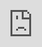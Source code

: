 ```yaml
---
title: The Bitcoin Blockchain
post_status: publish
featured_image: /_images/TheBitcoinBlockchain.jpeg
---
```


<iframe src="https://player.vimeo.com/video/845550246?badge=0&amp;autopause=0&amp;player_id=0&amp;app_id=58479" frameborder="0" allow="autoplay; fullscreen; picture-in-picture" allowfullscreen style="position:absolute;top:0;left:0;width:100%;height:100%;" title="013 The Bitcoin Blockchain"></iframe>

<div style="margin-bottom:30px;"></div>

## Additional Information
* Popular Block Explorer: [Mempool.space](https://mempool.space/)

## Transcript

Okay, in this chapter we are looking at the Bitcoin Blockchain. What's a blockchain? A blockchain, well, the Bitcoin blockchain is basically a database. It's just a database. There's nothing fancy about it. And it's storing all transactions that have been happening since January 3rd, 2009, in the correct chronological order, which is why Satoshi Nakamoto actually never spoke of a Blockchain. It was always named a time chain. 

And since 2009 until March this year, 817 million transactions have been made, and they are all stored in the blockchain. So what does a blockchain actually do, and how does it look? Just so you can get a sense of it because it can get very abstract. So a blockchain basically connects blocks of transactions to each other. It chains the blocks together so that transactions, which are already in the blocks (they are already mined) cannot be changed afterwards. So Bitcoin mining is the process of securing the right order of all transactions and also securing the whole system, so that it's immutable and, the system itself can see how a chain would break. That's the idea behind. So you have blocks where you have transactions in it, and they are connected with each other through so-called hashes. Hashes are basically the result of all data in a block, one can say. These hashes are like a unique stamp for each black block, like a fingerprint you can say. So basically the first block on the left-hand side has a unique fingerprint. It's the orange-lined value. And in the next block, you can see the same hash. So it is ingrained in the next block. And the blue one shows the hash of block number two. It's the unique fingerprint of that block. And then the next block is added.

And every 10 minutes, around every 10 minutes, one of these blocks with transactions is added to the blockchain, making it immutable. Because as soon as I would now try to change a transaction in block number two, the validation would be reset. So basically, I could see that the chain is broken. And so all nodes that are storing that blockchain see by themselves. They notice, that the chain is broken. So one can see these blocks also in a so-called block explorer. Here you can see block number 786,103 on the right hand side. It was  mined when I made that screenshot four hours ago. It has a size of 1.33 megabytes and it has 2058 transactions. And you can also see in the next block, 3,300 transactions, 2,600 transactions. So it's not always the same of amount of transactions in it. 

And, I would say like that block, for instance, that's almost the maximum of transactions that are fitting into a block. And in one of these block explorers, you can also see Bitcoin addresses. That's why I said Bitcoin is pseudonymous. It's not totally anonymous, but it's also not linked to your identity in general. So in a block explorer, you can see a Bitcoin address and you can also see how much total was received and how much total was sent on that transaction. That data is all stored through the blockchain. You can imagine the blockchain as a database that is saved in a synchronized manner on thousands of so-called full nodes, which are computers around the world. 

The people who are running these computers are people like me or universities, companies or private people globally. Here you can see the global distribution of Bitcoin. Full notes around the world from September, 2019, we had 8,600 public full nodes. Why do I say public and detectable? A lot of people are running their nodes behind Tor, meaning, they are not to be seen. Yeah, so they're running it basically in secret. In March, 2023, that number got higher. Now we had 17,000 nodes globally running. That one can see, reachable nodes. This decentralization makes it really, really hard to attack Bitcoin, which is constantly being attacked because if you hack one of these computers, it doesn't mean anything because there are 17,000 others who carry the same data, the same blockchain, the same identical number of transactions in the correct order. And also attempting to introduce false transactions to the ledger will result in failure because the rest of the nodes around the world would fail to reach a consensus with the note that that is the imposter. And so the network automatically rejects false transactions because it can also automatically identify those transactions. Then there are several types of blockchains, which make a huge difference. So on the one hand, on the left side, you see permissionless blockchains, which are public. They have no central authority. That is what, what Bitcoin is. And on the right hand side you have private and permissioned blockchains, that could be run by a consortium like a group or controlled by one authority only.

And in between you have some hybrid types of blockchains, which are controlled maybe by one authority, but they have some permissionless processes. So only Bitcoin is basically a permissionless public system that has not got any central authority. All the other systems like permissioned blockchains are nothing new. It's basically the same system as we have now with banks, just with different names and different styles. A permissioned blockchain is not really something new. The company, the government running that system can exclude and censor transactions. They can close your account and keep you from spending your money. We are already familiar with the system because it's how the current traditional banking system works.
